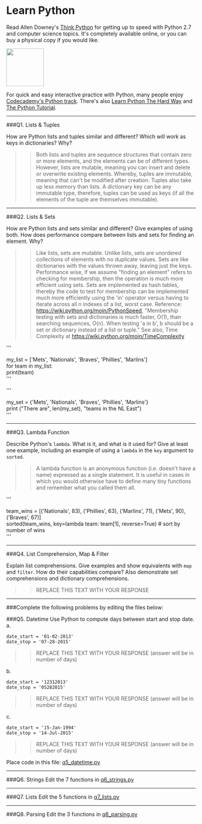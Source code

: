 # Learn Python

Read Allen Downey's [Think Python](http://www.greenteapress.com/thinkpython/) for getting up to speed with Python 2.7 and computer science topics. It's completely available online, or you can buy a physical copy if you would like.

<a href="http://www.greenteapress.com/thinkpython/"><img src="img/think_python.png" style="width: 100px;" target="_blank"></a>

For quick and easy interactive practice with Python, many people enjoy [Codecademy's Python track](http://www.codecademy.com/en/tracks/python). There's also [Learn Python The Hard Way](http://learnpythonthehardway.org/book/) and [The Python Tutorial](https://docs.python.org/2/tutorial/).

---

###Q1. Lists &amp; Tuples

How are Python lists and tuples similar and different? Which will work as keys in dictionaries? Why?

>> Both lists and tuples are sequence structures that contain zero or more elements, and the elements can be of different types.  However, lists are mutable, meaning you can insert and delete or overwrite existing elements.  Whereby, tuples are immutable, meaning that can't be modified after creation.  Tuples also take up less memory than lists.  A dictionary key can be any immutable type, therefore, tuples can be used as keys (if all the elements of the tuple are themselves immutable).  

---

###Q2. Lists &amp; Sets

How are Python lists and sets similar and different? Give examples of using both. How does performance compare between lists and sets for finding an element. Why?

>> Like lists, sets are mutable.  Unlike lists, sets are unordered collections of elements with no duplicate values.  Sets are like dictionaries with the values thrown away, leaving just the keys.  Performance wise, if we assume "finding an element" refers to checking for membership, then the operation is much more efficient using sets.   Sets are implemented as hash tables, thereby the code to test for membership can be implemented much more efficiently using the 'in' operator versus having to iterate across all n indexes of a list, worst case.
Reference: https://wiki.python.org/moin/PythonSpeed, "Membership testing with sets and dictionaries is much faster, O(1), than searching sequences, O(n).  When testing 'a in b', b should be a set or dictionary instead of a list or tuple."  See also, Time Complexity at https://wiki.python.org/moin/TimeComplexity

'''

my_list = ['Mets', 'Nationals', 'Braves', 'Phillies', 'Marlins']  
for team in my_list:  
    print(team)  
'''

'''

my_set = {'Mets', 'Nationals', 'Braves', 'Phillies', 'Marlins'}  
print ("There are", len(my_set), "teams in the NL East")  
'''

---

###Q3. Lambda Function

Describe Python's `lambda`. What is it, and what is it used for? Give at least one example, including an example of using a `lambda` in the `key` argument to `sorted`.

>> A lambda function is an anonymous function (i.e. doesn't have a name) expressed as a single statement.  It is useful in cases in which you would otherwise have to define many tiny functions and remember what you called them all.  

'''

team_wins = [('Nationals', 83), ('Phillies', 63), ('Marlins', 71), ('Mets', 90), ('Braves', 67)]  
sorted(team_wins, key=lambda team: team[1], reverse=True) # sort by number of wins  
'''

---

###Q4. List Comprehension, Map &amp; Filter

Explain list comprehensions. Give examples and show equivalents with `map` and `filter`. How do their capabilities compare? Also demonstrate set comprehensions and dictionary comprehensions.

>> REPLACE THIS TEXT WITH YOUR RESPONSE

---

###Complete the following problems by editing the files below:

###Q5. Datetime
Use Python to compute days between start and stop date.   
a.  

```
date_start = '01-02-2013'    
date_stop = '07-28-2015'
```

>> REPLACE THIS TEXT WITH YOUR RESPONSE (answer will be in number of days)

b.  
```
date_start = '12312013'  
date_stop = '05282015'  
```

>> REPLACE THIS TEXT WITH YOUR RESPONSE (answer will be in number of days)

c.  
```
date_start = '15-Jan-1994'      
date_stop = '14-Jul-2015'  
```

>> REPLACE THIS TEXT WITH YOUR RESPONSE  (answer will be in number of days)

Place code in this file: [q5_datetime.py](python/q5_datetime.py)

---

###Q6. Strings
Edit the 7 functions in [q6_strings.py](python/q6_strings.py)

---

###Q7. Lists
Edit the 5 functions in [q7_lists.py](python/q7_lists.py)

---

###Q8. Parsing
Edit the 3 functions in [q8_parsing.py](python/q8_parsing.py)





